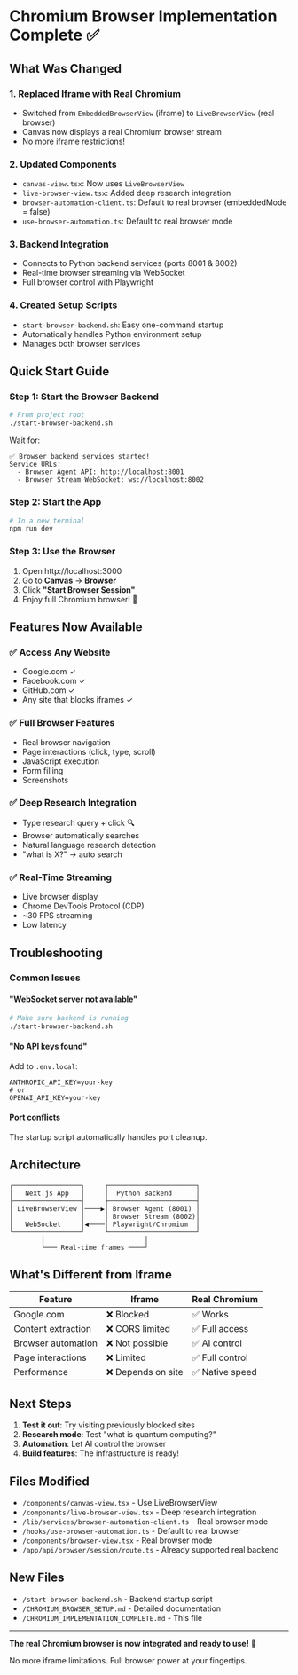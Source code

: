 # Chromium Browser Implementation Complete ✅

## What Was Changed

### 1. **Replaced Iframe with Real Chromium**
- Switched from `EmbeddedBrowserView` (iframe) to `LiveBrowserView` (real browser)
- Canvas now displays a real Chromium browser stream
- No more iframe restrictions!

### 2. **Updated Components**
- `canvas-view.tsx`: Now uses `LiveBrowserView`
- `live-browser-view.tsx`: Added deep research integration
- `browser-automation-client.ts`: Default to real browser (embeddedMode = false)
- `use-browser-automation.ts`: Default to real browser mode

### 3. **Backend Integration**
- Connects to Python backend services (ports 8001 & 8002)
- Real-time browser streaming via WebSocket
- Full browser control with Playwright

### 4. **Created Setup Scripts**
- `start-browser-backend.sh`: Easy one-command startup
- Automatically handles Python environment setup
- Manages both browser services

## Quick Start Guide

### Step 1: Start the Browser Backend
```bash
# From project root
./start-browser-backend.sh
```

Wait for:
```
✅ Browser backend services started!
Service URLs:
  - Browser Agent API: http://localhost:8001
  - Browser Stream WebSocket: ws://localhost:8002
```

### Step 2: Start the App
```bash
# In a new terminal
npm run dev
```

### Step 3: Use the Browser
1. Open http://localhost:3000
2. Go to **Canvas** → **Browser**
3. Click **"Start Browser Session"**
4. Enjoy full Chromium browser! 🎉

## Features Now Available

### ✅ Access Any Website
- Google.com ✓
- Facebook.com ✓
- GitHub.com ✓
- Any site that blocks iframes ✓

### ✅ Full Browser Features
- Real browser navigation
- Page interactions (click, type, scroll)
- JavaScript execution
- Form filling
- Screenshots

### ✅ Deep Research Integration
- Type research query + click 🔍
- Browser automatically searches
- Natural language research detection
- "what is X?" → auto search

### ✅ Real-Time Streaming
- Live browser display
- Chrome DevTools Protocol (CDP)
- ~30 FPS streaming
- Low latency

## Troubleshooting

### Common Issues

#### "WebSocket server not available"
```bash
# Make sure backend is running
./start-browser-backend.sh
```

#### "No API keys found"
Add to `.env.local`:
```
ANTHROPIC_API_KEY=your-key
# or
OPENAI_API_KEY=your-key
```

#### Port conflicts
The startup script automatically handles port cleanup.

## Architecture

```
┌─────────────────┐     ┌──────────────────────┐
│   Next.js App   │     │  Python Backend      │
├─────────────────┤     ├──────────────────────┤
│ LiveBrowserView │────▶│ Browser Agent (8001) │
│                 │     │ Browser Stream (8002)│
│   WebSocket     │◀────│ Playwright/Chromium  │
└─────────────────┘     └──────────────────────┘
        │                         │
        └─── Real-time frames ────┘
```

## What's Different from Iframe

| Feature | Iframe | Real Chromium |
|---------|--------|---------------|
| Google.com | ❌ Blocked | ✅ Works |
| Content extraction | ❌ CORS limited | ✅ Full access |
| Browser automation | ❌ Not possible | ✅ AI control |
| Page interactions | ❌ Limited | ✅ Full control |
| Performance | ❌ Depends on site | ✅ Native speed |

## Next Steps

1. **Test it out**: Try visiting previously blocked sites
2. **Research mode**: Test "what is quantum computing?"
3. **Automation**: Let AI control the browser
4. **Build features**: The infrastructure is ready!

## Files Modified

- `/components/canvas-view.tsx` - Use LiveBrowserView
- `/components/live-browser-view.tsx` - Deep research integration
- `/lib/services/browser-automation-client.ts` - Real browser mode
- `/hooks/use-browser-automation.ts` - Default to real browser
- `/components/browser-view.tsx` - Real browser mode
- `/app/api/browser/session/route.ts` - Already supported real backend

## New Files

- `/start-browser-backend.sh` - Backend startup script
- `/CHROMIUM_BROWSER_SETUP.md` - Detailed documentation
- `/CHROMIUM_IMPLEMENTATION_COMPLETE.md` - This file

---

**The real Chromium browser is now integrated and ready to use!** 🚀

No more iframe limitations. Full browser power at your fingertips.